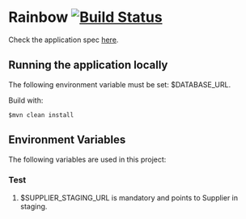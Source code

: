 # Rainbow [![Build Status](https://travis-ci.org/rafaelfiume/Rainbow.svg?branch=master)](https://travis-ci.org/rafaelfiume/Rainbow)

Check the application spec [here](http://rafaelfiume.github.io/Salume/).

## Running the application locally

The following environment variable must be set: $DATABASE_URL.

Build with:

    $mvn clean install

## Environment Variables

The following variables are used in this project:

### Test
1) $SUPPLIER_STAGING_URL is mandatory and points to Supplier in staging.